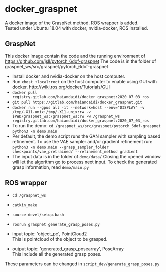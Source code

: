 # docker_graspnet

A docker image of the GraspNet method.
ROS wrapper is added.<br/>
Tested under Ubuntu 18.04 with docker, nvidia-docker, ROS installed.

## GraspNet
This docker image contain the code and the running environment of https://github.com/jsll/pytorch_6dof-graspnet
The code is in the folder of graspnet_ws/src/graspnet/pytorch_6dof-graspnet

* Install docker and nvidia-docker on the host computer.
* Run `xhost +local:root` on the host computer to enable using GUI with docker.
  http://wiki.ros.org/docker/Tutorials/GUI
* `docker pull registry.gitlab.com/haiandaidi/docker_graspnet:2020_07_03_ros`
* `git pull https://gitlab.com/haiandaidi/docker_graspnet.git`
* `docker run --gpus all -it --network=host --env="DISPLAY" -v /tmp/.X11-unix:/tmp/.X11-unix:rw -v $PWD/graspnet_ws:/graspnet_ws:rw -w /graspnet_ws registry.gitlab.com/haiandaidi/docker_graspnet:2020_07_03_ros`
* To run the demo:
  `cd /graspnet_ws/src/graspnet/pytorch_6dof-graspnet`
  `python3 -m demo.main`
* Per default, the demo script runs the GAN sampler with sampling based refinement. To use the VAE sampler and/or gradient refinement run:
  `python3 -m demo.main --grasp_sampler_folder checkpoints/vae_pretrained/ --refinement_method gradient`
* The input data is in the folder of `demo/data/`
  Closing the opened window will let the algorithm go to process next input.
  To check the generated grasp information, read `demo/main.py`

## ROS wrapper
* `cd /graspnet_ws`
* `catkin_make`
* `source devel/setup.bash`
* `rosrun graspnet generate_grasp_poses.py`

* input topic: 'object_pc', PointCloud2 <br />
  This is pointcloud of the object to be grasped.
* output topic: 'generated_grasp_posearray', PoseArray <br />
  This include all the generated grasp poses.


These parameters can be changed in `script_dev/generate_grasp_poses.py`